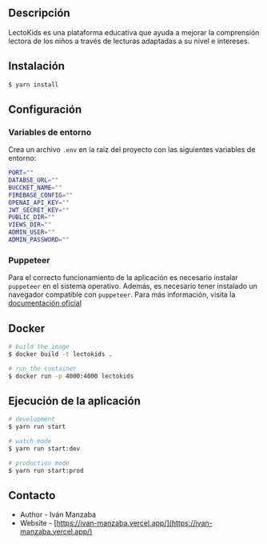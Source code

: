 <!-- <p align="center">
<img src="/" width="200" alt="Nest Logo" />
</p> -->
## Descripción

LectoKids es una plataforma educativa que ayuda a mejorar la comprensión lectora de los niños a través de lecturas adaptadas a su nivel e intereses.

## Instalación

```bash
$ yarn install
```

## Configuración

### Variables de entorno

Crea un archivo `.env` en la raíz del proyecto con las siguientes variables de entorno:

```bash
PORT=""
DATABSE_URL=""
BUCCKET_NAME=""
FIREBASE_CONFIG=""
OPENAI_API_KEY=""
JWT_SECRET_KEY=""
PUBLIC_DIR=""
VIEWS_DIR=""
ADMIN_USER=""
ADMIN_PASSWORD=""
```

### Puppeteer

Para el correcto funcionamiento de la aplicación es necesario instalar `puppeteer` en el sistema operativo. Además, es necesario tener instalado un navegador compatible con `puppeteer`. Para más información, visita la [documentación oficial](https://pptr.dev/next/guides/system-requirements)


## Docker

```bash
# build the image
$ docker build -t lectokids .

# run the container
$ docker run -p 4000:4000 lectokids
```

## Ejecución de la aplicación

```bash
# development
$ yarn run start

# watch mode
$ yarn run start:dev

# production mode
$ yarn run start:prod
```

## Contacto

- Author - Iván Manzaba
- Website - [https://ivan-manzaba.vercel.app/](https://ivan-manzaba.vercel.app/)
